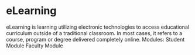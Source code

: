 # eLearning
eLearning is learning utilizing electronic technologies to access educational curriculum outside of a traditional classroom. In most cases, it refers to a course, program or degree delivered completely online.
  Modules:
  Student Module
  Faculty Module
